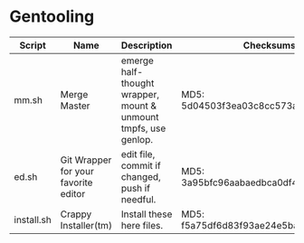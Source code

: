 # Gentooling
Script | Name | Description | Checksums
------ | ---- | ----------- | ---------
mm.sh | Merge Master | emerge half-thought wrapper, mount & unmount tmpfs, use genlop. | MD5: 5d04503f3ea03c8cc573adab04f444e0
ed.sh | Git Wrapper for your favorite editor | edit file, commit if changed, push if needful. | MD5: 3a95bfc96aabaedbca0df4aa7b71587f
install.sh | Crappy Installer(tm) | Install these here files. | MD5: f5a75df6d83f93ae24e5ba397cbcac13
